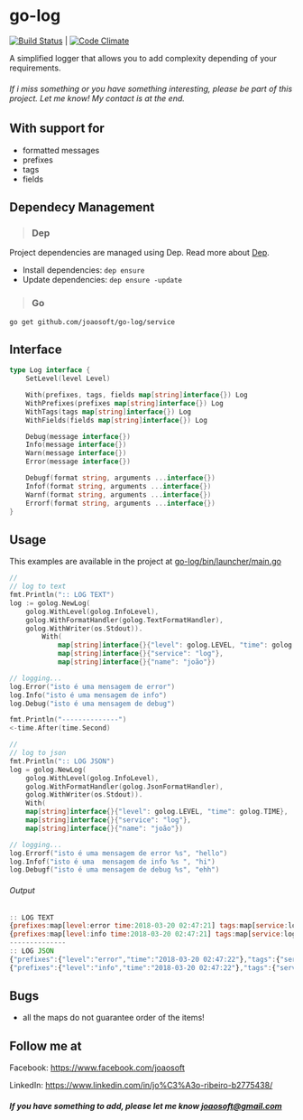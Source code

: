 # go-log
[![Build Status](https://travis-ci.org/joaosoft/go-log.svg?branch=master)](https://travis-ci.org/joaosoft/go-log) | [![Code Climate](https://codeclimate.com/github/joaosoft/go-log/badges/coverage.svg)](https://codeclimate.com/github/joaosoft/go-log)

A simplified logger that allows you to add complexity depending of your requirements.
 
###### If i miss something or you have something interesting, please be part of this project. Let me know! My contact is at the end.

## With support for
* formatted messages
* prefixes
* tags
* fields

## Dependecy Management 
>### Dep

Project dependencies are managed using Dep. Read more about [Dep](https://github.com/golang/dep).
* Install dependencies: `dep ensure`
* Update dependencies: `dep ensure -update`


>### Go
```
go get github.com/joaosoft/go-log/service
```

## Interface 
```go
type Log interface {
	SetLevel(level Level)

	With(prefixes, tags, fields map[string]interface{}) Log
	WithPrefixes(prefixes map[string]interface{}) Log
	WithTags(tags map[string]interface{}) Log
	WithFields(fields map[string]interface{}) Log

	Debug(message interface{})
	Info(message interface{})
	Warn(message interface{})
	Error(message interface{})

	Debugf(format string, arguments ...interface{})
	Infof(format string, arguments ...interface{})
	Warnf(format string, arguments ...interface{})
	Errorf(format string, arguments ...interface{})
}
```

## Usage 
This examples are available in the project at [go-log/bin/launcher/main.go](https://go-log/tree/master/bin/launcher/main.go)

```go
//
// log to text
fmt.Println(":: LOG TEXT")
log := golog.NewLog(
    golog.WithLevel(golog.InfoLevel), 
    golog.WithFormatHandler(golog.TextFormatHandler), 
    golog.WithWriter(os.Stdout)).
        With(
            map[string]interface{}{"level": golog.LEVEL, "time": golog.TIME}, 
            map[string]interface{}{"service": "log"}, 
            map[string]interface{}{"name": "joão"})

// logging...
log.Error("isto é uma mensagem de error")
log.Info("isto é uma mensagem de info")
log.Debug("isto é uma mensagem de debug")

fmt.Println("--------------")
<-time.After(time.Second)

//
// log to json
fmt.Println(":: LOG JSON")
log = golog.NewLog(
    golog.WithLevel(golog.InfoLevel),
    golog.WithFormatHandler(golog.JsonFormatHandler),
    golog.WithWriter(os.Stdout)).
    With(
    map[string]interface{}{"level": golog.LEVEL, "time": golog.TIME},
    map[string]interface{}{"service": "log"},
    map[string]interface{}{"name": "joão"})

// logging...
log.Errorf("isto é uma mensagem de error %s", "hello")
log.Infof("isto é uma  mensagem de info %s ", "hi")
log.Debugf("isto é uma mensagem de debug %s", "ehh")
```

###### Output 

```javascript
:: LOG TEXT
{prefixes:map[level:error time:2018-03-20 02:47:21] tags:map[service:log] message:isto é uma mensagem de error fields:map[name:joão]}
{prefixes:map[level:info time:2018-03-20 02:47:21] tags:map[service:log] message:isto é uma mensagem de info fields:map[name:joão]}
--------------
:: LOG JSON
{"prefixes":{"level":"error","time":"2018-03-20 02:47:22"},"tags":{"service":"log"},"message":"isto é uma mensagem de error hello","fields":{"name":"joão"}}
{"prefixes":{"level":"info","time":"2018-03-20 02:47:22"},"tags":{"service":"log"},"message":"isto é uma  mensagem de info hi ","fields":{"name":"joão"}}
```

## Bugs
* all the maps do not guarantee order of the items! 


## Follow me at
Facebook: https://www.facebook.com/joaosoft

LinkedIn: https://www.linkedin.com/in/jo%C3%A3o-ribeiro-b2775438/

##### If you have something to add, please let me know joaosoft@gmail.com
